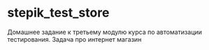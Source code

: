 # stepik_test_store
Домашнее задание к третьему модулю курса по автоматизации тестирования. Задача про интернет магазин
